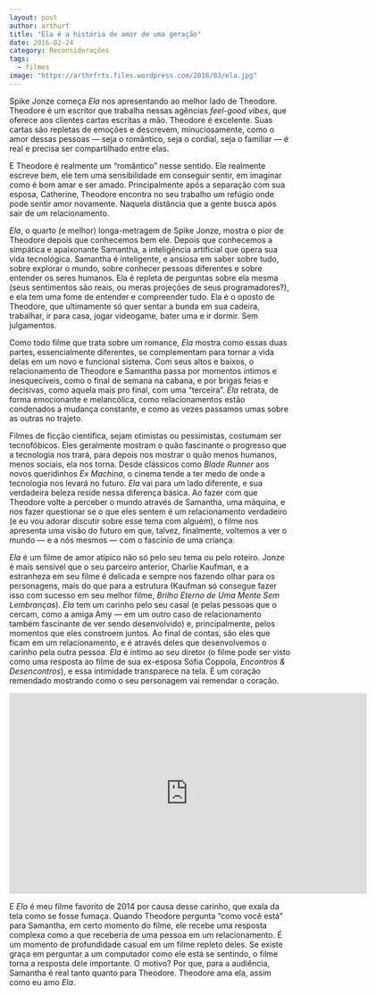 ```yaml
---
layout: post
author: arthurf
title: "Ela é a história de amor de uma geração"
date: 2016-02-24
category: Reconsiderações
tags:
  - filmes
image: "https://arthrfrts.files.wordpress.com/2018/03/ela.jpg"
---
```


Spike Jonze começa _Ela_ nos apresentando ao melhor lado de Theodore. Theodore é um escritor que trabalha nessas agências _feel-good vibes_, que oferece aos clientes cartas escritas a mão. Theodore é excelente. Suas cartas são repletas de emoções e descrevem, minuciosamente, como o amor dessas pessoas — seja o romântico, seja o cordial, seja o familiar — é real e precisa ser compartilhado entre elas.

E Theodore é realmente um “romântico” nesse sentido. Ele realmente escreve bem, ele tem uma sensibilidade em conseguir sentir, em imaginar como é bom amar e ser amado. Principalmente após a separação com sua esposa, Catherine, Theodore encontra no seu trabalho um refúgio onde pode sentir amor novamente. Naquela distância que a gente busca após sair de um relacionamento.

_Ela_, o quarto (e melhor) longa-metragem de Spike Jonze, mostra o pior de Theodore depois que conhecemos bem ele. Depois que conhecemos a simpática e apaixonante Samantha, a inteligência artificial que opera sua vida tecnológica. Samantha é inteligente, e ansiosa em saber sobre tudo, sobre explorar o mundo, sobre conhecer pessoas diferentes e sobre entender os seres humanos. Ela é repleta de perguntas sobre ela mesma (seus sentimentos são reais, ou meras projeções de seus programadores?), e ela tem uma fome de entender e compreender tudo. Ela é o oposto de Theodore, que ultimamente só quer sentar a bunda em sua cadeira, trabalhar, ir para casa, jogar videogame, bater uma e ir dormir. Sem julgamentos.

Como todo filme que trata sobre um romance, _Ela_ mostra como essas duas partes, essencialmente diferentes, se complementam para tornar a vida delas em um novo e funcional sistema. Com seus altos e baixos, o relacionamento de Theodore e Samantha passa por momentos íntimos e inesquecíveis, como o final de semana na cabana, e por brigas feias e decisivas, como aquela mais pro final, com uma “terceira”. _Ela_ retrata, de forma emocionante e melancólica, como relacionamentos estão condenados a mudança constante, e como as vezes passamos umas sobre as outras no trajeto.

Filmes de ficção científica, sejam otimistas ou pessimistas, costumam ser tecnofóbicos. Eles geralmente mostram o quão fascinante o progresso que a tecnologia nos trará, para depois nos mostrar o quão menos humanos, menos sociais, ela nos torna. Desde clássicos como _Blade Runner_ aos novos queridinhos _Ex Machina_, o cinema tende a ter medo de onde a tecnologia nos levará no futuro. _Ela_ vai para um lado diferente, e sua verdadeira beleza reside nessa diferença básica. Ao fazer com que Theodore volte a perceber o mundo através de Samantha, uma máquina, e nos fazer questionar se o que eles sentem é um relacionamento verdadeiro (e eu vou adorar discutir sobre esse tema com alguém), o filme nos apresenta uma visão do futuro em que, talvez, finalmente, voltemos a ver o mundo — e a nós mesmos — com o fascínio de uma criança.

_Ela_ é um filme de amor atípico não só pelo seu tema ou pelo roteiro. Jonze é mais sensível que o seu parceiro anterior, Charlie Kaufman, e a estranheza em seu filme é delicada e sempre nos fazendo olhar para os personagens, mais do que para a estrutura (Kaufman só consegue fazer isso com sucesso em seu melhor filme, _Brilho Eterno de Uma Mente Sem Lembranças_). _Ela_ tem um carinho pelo seu casal (e pelas pessoas que o cercam, como a amiga Amy — em um outro caso de relacionamento também fascinante de ver sendo desenvolvido) e, principalmente, pelos momentos que eles constroem juntos. Ao final de contas, são eles que ficam em um relacionamento, e é através deles que desenvolvemos o carinho pela outra pessoa. _Ela_ é íntimo ao seu diretor (o filme pode ser visto como uma resposta ao filme de sua ex-esposa Sofia Coppola, _Encontros & Desencontros_), e essa intimidade transparece na tela. É um coração remendado mostrando como o seu personagem vai remendar o coração.

<iframe width="640" height="360" src="https://www.youtube-nocookie.com/embed/TggD91pV6KE" frameborder="0" allow="autoplay; encrypted-media" allowfullscreen></iframe>

E _Ela_ é meu filme favorito de 2014 por causa desse carinho, que exala da tela como se fosse fumaça. Quando Theodore pergunta “como você está” para Samantha, em certo momento do filme, ele recebe uma resposta complexa como a que receberia de uma pessoa em um relacionamento. É um momento de profundidade casual em um filme repleto deles. Se existe graça em perguntar a um computador como ele está se sentindo, o filme torna a resposta dele importante. O motivo? Por que, para a audiência, Samantha é real tanto quanto para Theodore. Theodore ama ela, assim como eu amo _Ela_.
